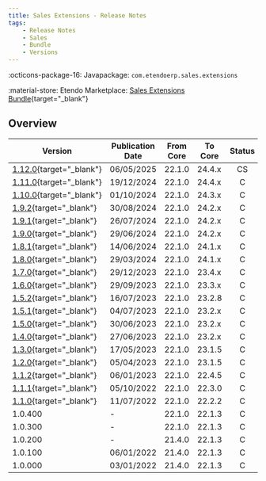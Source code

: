 ```yaml
---
title: Sales Extensions - Release Notes
tags:
    - Release Notes
    - Sales
    - Bundle
    - Versions
---
```

:octicons-package-16: Javapackage: `com.etendoerp.sales.extensions`

:material-store: Etendo Marketplace:  [Sales Extensions Bundle](https://marketplace.etendo.cloud/#/product-details?module=22CF01FC620140A6AA92CF550EB8DA36){target="_blank"}

## Overview

| Version | Publication Date | From Core | To Core | Status | GitHub |
| --- | --- | --- | --- | :---: | :---: |
| [1.12.0](https://github.com/etendosoftware/com.etendoerp.sales.extensions/releases/tag/1.12.0){target="_blank"} | 06/05/2025 | 22.1.0 | 24.4.x | CS | :white_check_mark: |
| [1.11.0](https://github.com/etendosoftware/com.etendoerp.sales.extensions/releases/tag/1.11.0){target="_blank"} | 19/12/2024 | 22.1.0 | 24.4.x | C  | :white_check_mark: |
| [1.10.0](https://github.com/etendosoftware/com.etendoerp.sales.extensions/releases/tag/1.10.0){target="_blank"} | 01/10/2024 | 22.1.0 | 24.3.x | C  | :white_check_mark: |
| [1.9.2](https://github.com/etendosoftware/com.etendoerp.sales.extensions/releases/tag/1.9.2){target="_blank"}   | 30/08/2024 | 22.1.0 | 24.2.x | C  | :white_check_mark: |
| [1.9.1](https://github.com/etendosoftware/com.etendoerp.sales.extensions/releases/tag/1.9.1){target="_blank"}   | 26/07/2024 | 22.1.0 | 24.2.x | C  | :white_check_mark: |
| [1.9.0](https://github.com/etendosoftware/com.etendoerp.sales.extensions/releases/tag/1.9.0){target="_blank"}   | 29/06/2024 | 22.1.0 | 24.2.x | C  | :white_check_mark: |
| [1.8.1](https://github.com/etendosoftware/com.etendoerp.sales.extensions/releases/tag/1.8.1){target="_blank"}   | 14/06/2024 | 22.1.0 | 24.1.x | C  | :white_check_mark: |
| [1.8.0](https://github.com/etendosoftware/com.etendoerp.sales.extensions/releases/tag/1.8.0){target="_blank"}   | 29/03/2024 | 22.1.0 | 24.1.x | C  | :white_check_mark: |
| [1.7.0](https://github.com/etendosoftware/com.etendoerp.sales.extensions/releases/tag/1.7.0){target="_blank"}   | 29/12/2023 | 22.1.0 | 23.4.x | C  | :white_check_mark: |
| [1.6.0](https://github.com/etendosoftware/com.etendoerp.sales.extensions/releases/tag/1.6.0){target="_blank"}   | 29/09/2023 | 22.1.0 | 23.3.x | C  | :white_check_mark: |
| [1.5.2](https://github.com/etendosoftware/com.etendoerp.sales.extensions/releases/tag/1.5.2){target="_blank"}   | 16/07/2023 | 22.1.0 | 23.2.8 | C  | :white_check_mark: |
| [1.5.1](https://github.com/etendosoftware/com.etendoerp.sales.extensions/releases/tag/1.5.1){target="_blank"}   | 04/07/2023 | 22.1.0 | 23.2.x | C  | :white_check_mark: |
| [1.5.0](https://github.com/etendosoftware/com.etendoerp.sales.extensions/releases/tag/1.5.0){target="_blank"}   | 30/06/2023 | 22.1.0 | 23.2.x | C  | :white_check_mark: |
| [1.4.0](https://github.com/etendosoftware/com.etendoerp.sales.extensions/releases/tag/1.4.0){target="_blank"}   | 27/06/2023 | 22.1.0 | 23.2.x | C  | :white_check_mark: |
| [1.3.0](https://github.com/etendosoftware/com.etendoerp.sales.extensions/releases/tag/1.3.0){target="_blank"}   | 17/05/2023 | 22.1.0 | 23.1.5 | C  | :white_check_mark: |
| [1.2.0](https://github.com/etendosoftware/com.etendoerp.sales.extensions/releases/tag/v1.2.0){target="_blank"}  | 05/04/2023 | 22.1.0 | 23.1.5 | C  | |
| [1.1.2](https://github.com/etendosoftware/com.etendoerp.sales.extensions/releases/tag/v1.1.2){target="_blank"}  | 06/01/2023 | 22.1.0 | 22.4.5 | C  | |
| [1.1.1](https://github.com/etendosoftware/com.etendoerp.sales.extensions/releases/tag/v1.1.1){target="_blank"}  | 05/10/2022 | 22.1.0 | 22.3.0 | C  | |
| [1.1.0](https://github.com/etendosoftware/com.etendoerp.sales.extensions/releases/tag/v1.1.2){target="_blank"}  | 11/07/2022 | 22.1.0 | 22.2.2 | C  | |
| 1.0.400 | - | 22.1.0 | 22.1.3 | C | |
| 1.0.300 | - | 22.1.0 | 22.1.3 | C | |
| 1.0.200 | - | 21.4.0 | 22.1.3 | C | |
| 1.0.100 | 06/01/2022 | 21.4.0 | 22.1.3 | C | |
| 1.0.000 | 03/01/2022 | 21.4.0 | 22.1.3 | C | |